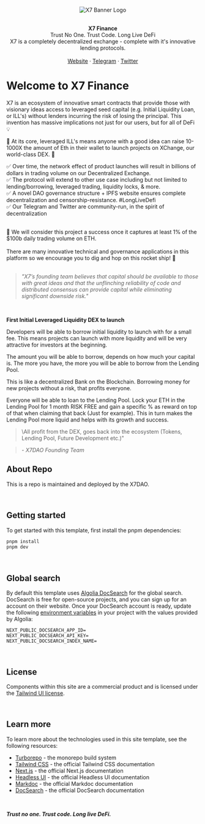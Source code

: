 <p style="padding-top: 30px;" align="center">
  <img src="https://assets.x7finance.org/images/svgs/x7.svg" alt="X7 Banner Logo" />
</p>

<br />
<div align="center"><strong>X7 Finance</strong></div>
<div align="center">Trust No One. Trust Code. Long Live DeFi</div>
<div align="center">X7 is a completely decentralized exchange - complete with it's innovative lending protocols.</div>
<br />
<div align="center">
<a href="https://www.x7finance.org/">Website</a> 
<span> · </span>
<a href="https://t.me/X7m105portal">Telegram</a> 
<span> · </span>
<a href="https://twitter.com/X7_Finance">Twitter</a>
</div>

# Welcome to X7 Finance

X7 is an ecosystem of innovative smart contracts that provide those with visionary ideas access to leveraged seed capital (e.g. Initial Liquidity Loan, or ILL's) without lenders incurring the risk of losing the principal. This invention has massive implications not just for our users, but for all of DeFi 💡

🌟 At its core, leveraged ILL's means anyone with a good idea can raise 10-1000X the amount of Eth in their wallet to launch projects on XChange, our world-class DEX. 🌟

✅ Over time, the network effect of product launches will result in billions of dollars in trading volume on our Decentralized Exchange.\
✅ The protocol will extend to other use case including but not limited to lending/borrowing, leveraged trading, liquidity locks, & more.\
✅ A novel DAO governance structure + IPFS website ensures complete decentralization and censorship-resistance. #LongLiveDefi\
✅ Our Telegram and Twitter are community-run, in the spirit of decentralization

<br>
🥇 We will consider this project a success once it captures at least 1% of the $100b daily trading volume on ETH.
<br>
<br>
There are many innovative technical and governance applications in this platform so we encourage you to dig and hop on this rocket ship! 🚀
<br>
<br>

> _"X7’s founding team believes that capital should be available to those with great ideas and that the unflinching reliability of code and distributed consensus can provide capital while eliminating significant downside risk."_

<br/>

**First Initial Leveraged Liquidity DEX to launch**

Developers will be able to borrow initial liquidity to launch with for a small fee. This means projects can launch with more liquidity and will be very attractive for investors at the beginning.

The amount you will be able to borrow, depends on how much your capital is. The more you have, the more you will be able to borrow from the Lending Pool.

This is like a decentralized Bank on the Blockchain. Borrowing money for new projects without a risk, that profits everyone.

Everyone will be able to loan to the Lending Pool. Lock your ETH in the Lending Pool for 1 month RISK FREE and gain a specific % as reward on top of that when claiming that back (Just for example). This in turn makes the Lending Pool more liquid and helps with its growth and success.

> \All profit from the DEX, goes back into the ecosystem (Tokens, Lending Pool, Future Development etc.)"

> _- X7DAO Founding Team_

## About Repo

This is a repo is maintained and deployed by the X7DAO.

<br />

## Getting started

To get started with this template, first install the pnpm dependencies:

```bash
pnpm install
pnpm dev
```

<br />

## Global search

By default this template uses [Algolia DocSearch](https://docsearch.algolia.com) for the global search. DocSearch is free for open-source projects, and you can sign up for an account on their website. Once your DocSearch account is ready, update the following [environment variables](https://nextjs.org/docs/basic-features/environment-variables) in your project with the values provided by Algolia:

```
NEXT_PUBLIC_DOCSEARCH_APP_ID=
NEXT_PUBLIC_DOCSEARCH_API_KEY=
NEXT_PUBLIC_DOCSEARCH_INDEX_NAME=
```

<br />

## License

Components within this site are a commercial product and is licensed under the [Tailwind UI license](https://tailwindui.com/license).

<br />

## Learn more

To learn more about the technologies used in this site template, see the following resources:

- [Turborepo](https://turbo.build/repo) - the monorepo build system
- [Tailwind CSS](https://tailwindcss.com/docs) - the official Tailwind CSS documentation
- [Next.js](https://nextjs.org/docs) - the official Next.js documentation
- [Headless UI](https://headlessui.dev) - the official Headless UI documentation
- [Markdoc](https://markdoc.io) - the official Markdoc documentation
- [DocSearch](https://docsearch.algolia.com) - the official DocSearch documentation

<br />

_**Trust no one. Trust code. Long live DeFi.**_
